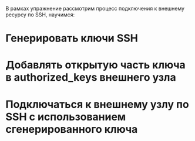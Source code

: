 В рамках упражнение рассмотрим процесс подключения к внешнему ресурсу по SSH, научимся:

# Генерировать ключи SSH
# Добавлять открытую часть ключа в authorized_keys внешнего узла
# Подключаться к внешнему узлу по SSH с использованием сгенерированного ключа 